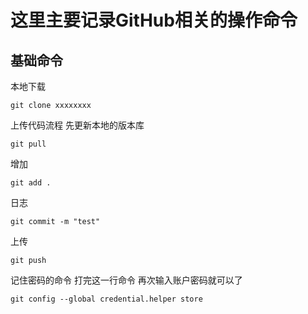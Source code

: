 # 这里主要记录GitHub相关的操作命令
## 基础命令
本地下载
```
git clone xxxxxxxx
```
上传代码流程
先更新本地的版本库
```
git pull
```
增加
```
git add .
```
日志
```
git commit -m "test" 
```
上传
```
git push
```
记住密码的命令 打完这一行命令 再次输入账户密码就可以了
```
git config --global credential.helper store
```
